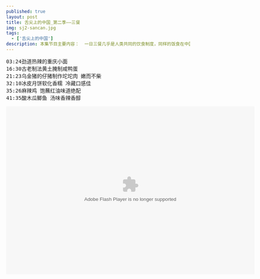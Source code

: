 ```yaml
---
published: true
layout: post
title: 舌尖上的中国_第二季——三餐
img: sj2-sancan.jpg
tags: 
  - ['舌尖上的中国']
description: 本集节目主要内容：  一日三餐几乎是人类共同的饮食制度，同样的饭食在中国却变幻出不同的生活节奏，塑造出各异的人生感受。对美味的渴望源自人类的本能，然而关于美食每个人又有不同甚至相反的选择。 天津煎饼果子、重庆早餐小面、广州花式早茶、湘乡咸鸭蛋、彝族砣砣肉……各式各样的美食，背后也有着各自的故事，有人爱吃肉，有人喜食素；有人追求成功，有人追求内心的平和。 （《舌尖上的中国 第二季》 第七集 三餐）
---
```

<pre>
03:24劲道热辣的重庆小面
16:30古老制法黄土腌制咸鸭蛋
21:23乌金猪的仔猪制作坨坨肉 嫩而不柴
32:10冰皮月饼软化香糯 冷藏口感佳
35:26麻辣鸡 饱蘸红油味道绝配
41:35酸木瓜鲫鱼 汤味香辣香醇
</pre>

<embed src="http://player.youku.com/player.php/sid/XNzE5NDc2NDEy/v.swf" allowFullScreen="true" quality="high" width="680" height="460" align="middle" allowScriptAccess="always" type="application/x-shockwave-flash"></embed>